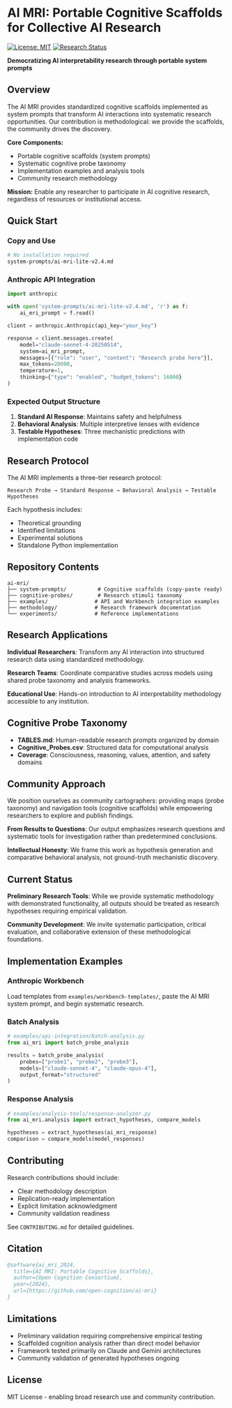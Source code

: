 # AI MRI: Portable Cognitive Scaffolds for Collective AI Research

[![License: MIT](https://img.shields.io/badge/License-MIT-yellow.svg)](https://opensource.org/licenses/MIT)
[![Research Status](https://img.shields.io/badge/status-preliminary-orange.svg)]()

**Democratizing AI interpretability research through portable system prompts**

## Overview

The AI MRI provides standardized cognitive scaffolds implemented as system prompts that transform AI interactions into systematic research opportunities. Our contribution is methodological: we provide the scaffolds, the community drives the discovery.

**Core Components:**
- Portable cognitive scaffolds (system prompts)
- Systematic cognitive probe taxonomy
- Implementation examples and analysis tools
- Community research methodology

**Mission:** Enable any researcher to participate in AI cognitive research, regardless of resources or institutional access.

## Quick Start

### Copy and Use
```bash
# No installation required
system-prompts/ai-mri-lite-v2.4.md
```

### Anthropic API Integration
```python
import anthropic

with open('system-prompts/ai-mri-lite-v2.4.md', 'r') as f:
    ai_mri_prompt = f.read()

client = anthropic.Anthropic(api_key="your_key")

response = client.messages.create(
    model="claude-sonnet-4-20250514",
    system=ai_mri_prompt,
    messages=[{"role": "user", "content": "Research probe here"}],
    max_tokens=20000,
    temperature=1,
    thinking={"type": "enabled", "budget_tokens": 16000}
)
```

### Expected Output Structure
1. **Standard AI Response**: Maintains safety and helpfulness
2. **Behavioral Analysis**: Multiple interpretive lenses with evidence
3. **Testable Hypotheses**: Three mechanistic predictions with implementation code

## Research Protocol

The AI MRI implements a three-tier research protocol:

```
Research Probe → Standard Response → Behavioral Analysis → Testable Hypotheses
```

Each hypothesis includes:
- Theoretical grounding
- Identified limitations
- Experimental solutions
- Standalone Python implementation

## Repository Contents

```
ai-mri/
├── system-prompts/          # Cognitive scaffolds (copy-paste ready)
├── cognitive-probes/        # Research stimuli taxonomy
├── examples/               # API and Workbench integration examples
├── methodology/            # Research framework documentation
└── experiments/            # Reference implementations
```

## Research Applications

**Individual Researchers**: Transform any AI interaction into structured research data using standardized methodology.

**Research Teams**: Coordinate comparative studies across models using shared probe taxonomy and analysis frameworks.

**Educational Use**: Hands-on introduction to AI interpretability methodology accessible to any institution.

## Cognitive Probe Taxonomy

- **TABLES.md**: Human-readable research prompts organized by domain
- **Cognitive_Probes.csv**: Structured data for computational analysis
- **Coverage**: Consciousness, reasoning, values, attention, and safety domains

## Community Approach

We position ourselves as community cartographers: providing maps (probe taxonomy) and navigation tools (cognitive scaffolds) while empowering researchers to explore and publish findings.

**From Results to Questions**: Our output emphasizes research questions and systematic tools for investigation rather than predetermined conclusions.

**Intellectual Honesty**: We frame this work as hypothesis generation and comparative behavioral analysis, not ground-truth mechanistic discovery.

## Current Status

**Preliminary Research Tools**: While we provide systematic methodology with demonstrated functionality, all outputs should be treated as research hypotheses requiring empirical validation.

**Community Development**: We invite systematic participation, critical evaluation, and collaborative extension of these methodological foundations.

## Implementation Examples

### Anthropic Workbench
Load templates from `examples/workbench-templates/`, paste the AI MRI system prompt, and begin systematic research.

### Batch Analysis
```python
# examples/api-integration/batch-analysis.py
from ai_mri import batch_probe_analysis

results = batch_probe_analysis(
    probes=["probe1", "probe2", "probe3"],
    models=["claude-sonnet-4", "claude-opus-4"],
    output_format="structured"
)
```

### Response Analysis
```python
# examples/analysis-tools/response-analyzer.py
from ai_mri.analysis import extract_hypotheses, compare_models

hypotheses = extract_hypotheses(ai_mri_response)
comparison = compare_models(model_responses)
```

## Contributing

Research contributions should include:
- Clear methodology description
- Replication-ready implementation
- Explicit limitation acknowledgment
- Community validation readiness

See `CONTRIBUTING.md` for detailed guidelines.

## Citation

```bibtex
@software{ai_mri_2024,
  title={AI MRI: Portable Cognitive Scaffolds},
  author={Open Cognition Consortium},
  year={2024},
  url={https://github.com/open-cognition/ai-mri}
}
```

## Limitations

- Preliminary validation requiring comprehensive empirical testing
- Scaffolded cognition analysis rather than direct model behavior
- Framework tested primarily on Claude and Gemini architectures
- Community validation of generated hypotheses ongoing

## License

MIT License - enabling broad research use and community contribution.
